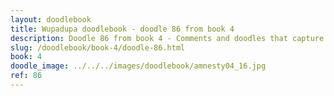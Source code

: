 ```yaml
---
layout: doodlebook
title: Wupadupa doodlebook - doodle 86 from book 4
description: Doodle 86 from book 4 - Comments and doodles that capture the essence of this event  
slug: /doodlebook/book-4/doodle-86.html
book: 4
doodle_image: ../../../images/doodlebook/amnesty04_16.jpg
ref: 86
---	  
```

																																																																							